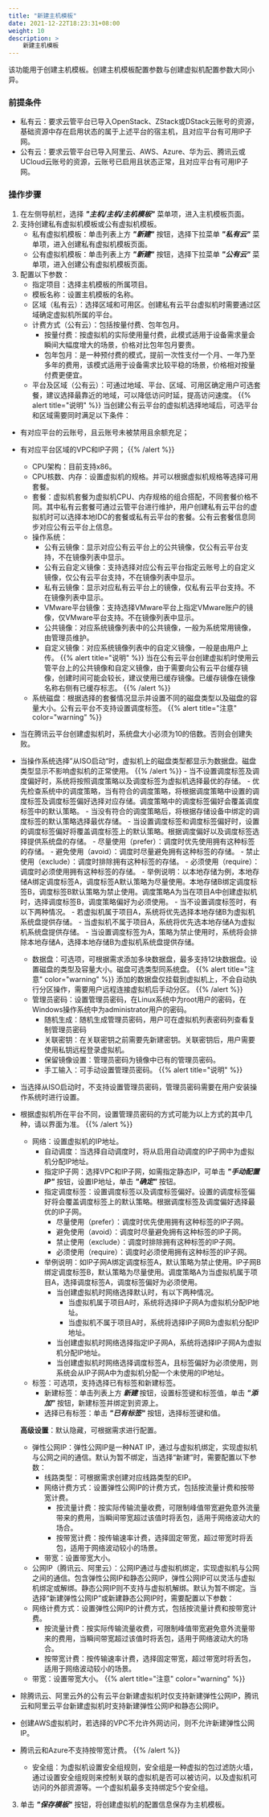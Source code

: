 ```yaml
---
title: "新建主机模板"
date: 2021-12-22T18:23:31+08:00
weight: 10
description: >
    新建主机模板
---
```


该功能用于创建主机模板。创建主机模板配置参数与创建虚拟机配置参数大同小异。

### 前提条件


- 私有云：要求云管平台已导入OpenStack、ZStack或DStack云账号的资源，基础资源中存在启用状态的属于上述平台的宿主机，且对应平台有可用IP子网。
- 公有云：要求云管平台已导入阿里云、AWS、Azure、华为云、腾讯云或UCloud云账号的资源，云账号已启用且状态正常，且对应平台有可用IP子网。

### 操作步骤

1. 在左侧导航栏，选择 **_"主机/主机/主机模板"_** 菜单项，进入主机模板页面。
2. 支持创建私有虚拟机模板或公有虚拟机模板。
    - 私有虚拟机模板：单击列表上方 **_"新建"_** 按钮，选择下拉菜单 **_"私有云"_** 菜单项，进入创建私有虚拟机模板页面。
    - 公有虚拟机模板：单击列表上方 **_"新建"_** 按钮，选择下拉菜单 **_"公有云"_** 菜单项，进入创建公有虚拟机模板页面。
2. 配置以下参数：
    - 指定项目：选择主机模板的所属项目。
    - 模板名称：设置主机模板的名称。
    - 区域（私有云）：选择区域和可用区。创建私有云平台虚拟机时需要通过区域确定虚拟机所属的平台。
    - 计费方式（公有云）：包括按量付费、包年包月。
        - 按量付费：按虚拟机的实际使用量付费，此模式适用于设备需求量会瞬间大幅度增大的场景，价格对比包年包月要贵。
        - 包年包月：是一种预付费的模式，提前一次性支付一个月、一年乃至多年的费用，该模式适用于设备需求比较平稳的场景，价格相对按量付费更便宜。
    - 平台及区域（公有云）：可通过地域、平台、区域、可用区确定用户可选套餐，建议选择最靠近的地域，可以降低访问时延，提高访问速度。
{{% alert title="说明" %}}
当创建公有云平台的虚拟机选择地域后，可选平台和区域需要同时满足以下条件：

  - 有对应平台的云账号，且云账号未被禁用且余额充足；
  - 有对应平台区域的VPC和IP子网；
{{% /alert %}}
    - CPU架构：目前支持x86。
    - CPU核数、内存：设置虚拟机的规格。并可以根据虚拟机规格等选择可用套餐。
    - 套餐：虚拟机套餐为虚拟机CPU、内存规格的组合搭配，不同套餐价格不同。其中私有云套餐可通过云管平台进行维护，用户创建私有云平台的虚拟机时可以选择本地IDC的套餐或私有云平台的套餐。公有云套餐信息同步对应公有云平台上信息。
    - 操作系统：
        - 公有云镜像：显示对应公有云平台上的公共镜像，仅公有云平台支持，不在镜像列表中显示。
        - 公有云自定义镜像：支持选择对应公有云平台指定云账号上的自定义镜像，仅公有云平台支持，不在镜像列表中显示。
        - 私有云镜像：显示对应私有云平台上的镜像，仅私有云平台支持。不在镜像列表中显示。
        - VMware平台镜像：支持选择VMware平台上指定VMware账户的镜像，仅VMware平台支持。不在镜像列表中显示。
        - 公共镜像：对应系统镜像列表中的公共镜像，一般为系统常用镜像，由管理员维护。
        - 自定义镜像：对应系统镜像列表中的自定义镜像，一般是由用户上传。
{{% alert title="说明" %}}
当在公有云平台创建虚拟机时使用云管平台上的公共镜像和自定义镜像，由于需要向公有云平台缓存镜像，创建时间可能会较长，建议使用已缓存镜像。已缓存镜像在镜像名称右侧有已缓存标志。
{{% /alert %}}
    - 系统磁盘：根据选择的套餐情况显示并设置不同的磁盘类型以及磁盘的容量大小。公有云平台不支持设置调度标签。
{{% alert title="注意" color="warning" %}}
- 当在腾讯云平台创建虚拟机时，系统盘大小必须为10的倍数。否则会创建失败。
- 当操作系统选择”从ISO启动“时，虚拟机上的磁盘类型都显示为数据盘。磁盘类型显示不影响虚拟机的正常使用。
{{% /alert %}}
        - 当不设置调度标签及调度偏好时，系统将按照调度策略以及调度标签为虚拟机选择最优的存储。
            - 优先检查系统中的调度策略，当有符合的调度策略，将根据调度策略中设置的调度标签及调度标签偏好选择对应存储。调度策略中的调度标签偏好会覆盖调度标签中的默认策略。
            - 当没有符合的调度策略后，将根据存储设备中绑定的调度标签的默认策略选择最优存储。
        - 当设置调度标签和调度标签偏好时，设置的调度标签偏好将覆盖调度标签上的默认策略。根据调度偏好以及调度标签选择提供系统盘的存储。
            - 尽量使用（prefer）：调度时优先使用拥有这种标签的存储。
            - 避免使用（avoid）：调度时尽量避免拥有这种标签的存储。
            - 禁止使用（exclude）：调度时排除拥有这种标签的存储。
            - 必须使用（require）：调度时必须使用拥有这种标签的存储。
        - 举例说明：以本地存储为例，本地存储A绑定调度标签A，调度标签A默认策略为尽量使用。本地存储B绑定调度标签B，调度标签B默认策略为禁止使用。调度策略A为当在项目A中创建虚拟机时，选择调度标签B，调度策略偏好为必须使用。
            - 当不设置调度标签时，有以下两种情况。
                - 若虚拟机属于项目A，系统将优先选择本地存储B为虚拟机系统盘提供存储。
                - 当虚拟机不属于项目A，系统将优先选本地存储A为虚拟机系统盘提供存储。
            - 当设置调度标签为A，策略为禁止使用时，系统将会排除本地存储A，选择本地存储B为虚拟机系统盘提供存储。
   - 数据盘：可选项，可根据需求添加多块数据盘，最多支持12块数据盘。设置磁盘的类型及容量大小。磁盘可选类型同系统盘。
{{% alert title="注意" color="warning" %}}
添加的数据盘仅挂载到虚拟机上，不会自动执行分区操作，需要用户远程连接虚拟机后手动分区。
{{% /alert %}}
    - 管理员密码：设置管理员密码，在Linux系统中为root用户的密码，在Windows操作系统中为administrator用户的密码。
        - 随机生成：随机生成管理员密码，用户可在虚拟机列表密码列查看复制管理员密码
        - 关联密钥：在关联密钥之前需要先新建密钥。关联密钥后，用户需要使用私钥远程登录虚拟机。
        - 保留镜像设置：管理员密码为镜像中已有的管理员密码。
        - 手工输入：可手动设置管理员密码。
{{% alert title="说明" %}}
- 当选择从ISO启动时，不支持设置管理员密码，管理员密码需要在用户安装操作系统时进行设置。
- 根据虚拟机所在平台不同，设置管理员密码的方式可能为以上方式的其中几种，请以界面为准。
{{% /alert %}}
    - 网络：设置虚拟机的IP地址。
        - 自动调度：当选择自动调度时，将从启用自动调度的IP子网中为虚拟机分配IP地址。
        - 指定IP子网：选择VPC和IP子网，如需指定静态IP，可单击 **_"手动配置IP"_** 按钮，设置IP地址，单击 **_"确定"_** 按钮。
        - 指定调度标签：设置调度标签以及调度标签偏好。设置的调度标签偏好将会覆盖调度标签上的默认策略。根据调度标签及调度偏好选择最优的IP子网。
            - 尽量使用（prefer）：调度时优先使用拥有这种标签的IP子网。
            - 避免使用（avoid）：调度时尽量避免拥有这种标签的IP子网。
            - 禁止使用（exclude）：调度时排除拥有这种标签的IP子网。
            - 必须使用（require）：调度时必须使用拥有这种标签的IP子网。
        - 举例说明：如IP子网A绑定调度标签A，默认策略为禁止使用。IP子网B绑定调度标签B，默认策略为尽量使用。调度策略A为当虚拟机属于项目A，选择调度标签A，调度标签偏好为必须使用。
            - 当创建虚拟机时网络选择默认时，有以下两种情况。
                - 当虚拟机属于项目A时，系统将选择IP子网A为虚拟机分配IP地址。
                - 当虚拟机不属于项目A时，系统将选择IP子网B为虚拟机分配IP地址。
            - 当创建虚拟机时网络选择指定IP子网A，系统将选择IP子网A为虚拟机分配IP地址。
            - 当创建虚拟机时网络选择调度标签A，且标签偏好为必须使用，则系统会从IP子网A中为虚拟机分配一个未使用的IP地址。
    - 标签：可选项，支持选择已有标签和新建标签。
        - 新建标签：单击列表上方 **_新建_** 按钮，设置标签键和标签值，单击 **_"添加"_** 按钮，新建标签并绑定到资源上。
        - 选择已有标签：单击 **_"已有标签"_** 按钮，选择标签键和值。 

    **高级设置**：默认隐藏，可根据需求进行配置。

    - 弹性公网IP：弹性公网IP是一种NAT IP，通过与虚拟机绑定，实现虚拟机与公网之间的通信。默认为暂不绑定，当选择“新建”时，需要配置以下参数：
        - 线路类型：可根据需求创建对应线路类型的EIP。
        - 网络计费方式：设置弹性公网IP的计费方式，包括按流量计费和按带宽计费。
            - 按流量计费：按实际传输流量收费，可限制峰值带宽避免意外流量带来的费用，当瞬间带宽超过该值时将丢包，适用于网络波动大的场合。
            - 按带宽计费：按传输速率计费，选择固定带宽，超过带宽时将丢包，适用于网络波动较小的场景。
        - 带宽：设置带宽大小。
    - 公网IP（腾讯云、阿里云）：公网IP通过与虚拟机绑定，实现虚拟机与公网之间的通信。包含弹性公网IP和静态公网IP，弹性公网IP可以灵活与虚拟机绑定或解绑。静态公网IP则不支持与虚拟机解绑。默认为暂不绑定。当选择“新建弹性公网IP”或新建静态公网IP时，需要配置以下参数：
    - 网络计费方式：设置弹性公网IP的计费方式，包括按流量计费和按带宽计费。
        - 按流量计费：按实际传输流量收费，可限制峰值带宽避免意外流量带来的费用，当瞬间带宽超过该值时将丢包，适用于网络波动大的场合。
        - 按带宽计费：按传输速率计费，选择固定带宽，超过带宽时将丢包，适用于网络波动较小的场景。
    - 带宽：设置带宽大小。
{{% alert title="注意" color="warning" %}}
- 除腾讯云、阿里云外的公有云平台新建虚拟机时仅支持新建弹性公网IP，腾讯云和阿里云平台新建虚拟机时支持新建弹性公网IP和静态公网IP。
- 创建AWS虚拟机时，若选择的VPC不允许外网访问，则不允许新建弹性公网IP。
- 腾讯云和Azure不支持按带宽计费。
{{% /alert %}}
    - 安全组：为虚拟机设置安全组规则，安全组是一种虚拟的包过滤防火墙，通过设置安全组规则来控制关联的虚拟机是否可以被访问，以及虚拟机可访问的外部资源等。一个虚拟机最多支持绑定5个安全组。
3. 单击 **_"保存模板"_** 按钮，将创建虚拟机的配置信息保存为主机模板。